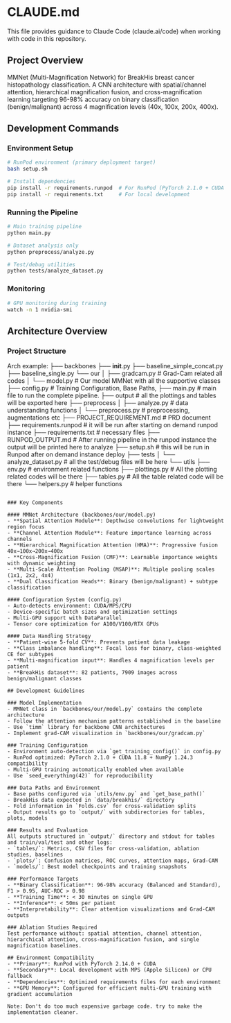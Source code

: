 # CLAUDE.md

This file provides guidance to Claude Code (claude.ai/code) when working with code in this repository.

## Project Overview
MMNet (Multi-Magnification Network) for BreakHis breast cancer histopathology classification. A CNN architecture with spatial/channel attention, hierarchical magnification fusion, and cross-magnification learning targeting 96-98% accuracy on binary classification (benign/malignant) across 4 magnification levels (40x, 100x, 200x, 400x).

## Development Commands

### Environment Setup
```bash
# RunPod environment (primary deployment target)
bash setup.sh

# Install dependencies
pip install -r requirements.runpod  # For RunPod (PyTorch 2.1.0 + CUDA 11.8)
pip install -r requirements.txt     # For local development
```

### Running the Pipeline
```bash
# Main training pipeline
python main.py

# Dataset analysis only
python preprocess/analyze.py

# Test/debug utilities
python tests/analyze_dataset.py
```

### Monitoring
```bash
# GPU monitoring during training
watch -n 1 nvidia-smi
```

## Architecture Overview

### Project Structure
Arch example:
├── backbones
├── __init__.py
├── baseline_simple_concat.py
├── baseline_single.py
└── our
│     ├── gradcam.py # Grad-Cam related all codes
│     └── model.py # Our model MMNet with all the supportive classes
├── config.py # Training Configuration, Base Paths, 
├── main.py # main file to run the complete pipeline.
├── output # all the plottings and tables will be exported here
├── preprocess
│ ├── analyze.py # data understanding functions
│ └── preprocess.py # preprocessing, augmentations etc
├── PROJECT_REQUIREMENT.md # PRD document
├── requirements.runpod # it will be run after starting on demand runpod instance
├── requirements.txt # necessary files
├── RUNPOD_OUTPUT.md # After running pipeline in the runpod instance the output will be printed here to analyze
├── setup.sh # this will be run in Runpod after on demand instance deploy
├── tests
│ └── analyze_dataset.py # all the test/debug files will be here
└── utils
    ├── env.py # environment related functions
    ├── plottings.py # All the plotting related codes will be there
    ├── tables.py # All the table related code will be there
    └── helpers.py # helper functions
```

### Key Components

#### MMNet Architecture (backbones/our/model.py)
- **Spatial Attention Module**: Depthwise convolutions for lightweight region focus
- **Channel Attention Module**: Feature importance learning across channels  
- **Hierarchical Magnification Attention (HMA)**: Progressive fusion 40x→100x→200x→400x
- **Cross-Magnification Fusion (CMF)**: Learnable importance weights with dynamic weighting
- **Multi-Scale Attention Pooling (MSAP)**: Multiple pooling scales (1x1, 2x2, 4x4)
- **Dual Classification Heads**: Binary (benign/malignant) + subtype classification

#### Configuration System (config.py)
- Auto-detects environment: CUDA/MPS/CPU
- Device-specific batch sizes and optimization settings
- Multi-GPU support with DataParallel
- Tensor core optimization for A100/V100/RTX GPUs

#### Data Handling Strategy
- **Patient-wise 5-fold CV**: Prevents patient data leakage
- **Class imbalance handling**: Focal loss for binary, class-weighted CE for subtypes
- **Multi-magnification input**: Handles 4 magnification levels per patient
- **BreakHis dataset**: 82 patients, 7909 images across benign/malignant classes

## Development Guidelines

### Model Implementation
- MMNet class in `backbones/our/model.py` contains the complete architecture
- Follow the attention mechanism patterns established in the baseline
- Use `timm` library for backbone CNN architectures
- Implement grad-CAM visualization in `backbones/our/gradcam.py`

### Training Configuration
- Environment auto-detection via `get_training_config()` in config.py
- RunPod optimized: PyTorch 2.1.0 + CUDA 11.8 + NumPy 1.24.3 compatibility
- Multi-GPU training automatically enabled when available
- Use `seed_everything(42)` for reproducibility

### Data Paths and Environment
- Base paths configured via `utils/env.py` and `get_base_path()`
- BreakHis data expected in `data/breakhis/` directory
- Fold information in `Folds.csv` for cross-validation splits
- Output results go to `output/` with subdirectories for tables, plots, models

### Results and Evaluation
All outputs structured in `output/` directory and stdout for tables and train/val/test and other logs:
- `tables/`: Metrics, CSV files for cross-validation, ablation studies, baselines
- `plots/`: Confusion matrices, ROC curves, attention maps, Grad-CAM
- `models/`: Best model checkpoints and training snapshots

### Performance Targets
- **Binary Classification**: 96-98% accuracy (Balanced and Standard), F1 > 0.95, AUC-ROC > 0.98
- **Training Time**: < 30 minutes on single GPU
- **Inference**: < 50ms per patient
- **Interpretability**: Clear attention visualizations and Grad-CAM outputs

### Ablation Studies Required
Test performance without: spatial attention, channel attention, hierarchical attention, cross-magnification fusion, and single magnification baselines.

## Environment Compatibility
- **Primary**: RunPod with PyTorch 2.14.0 + CUDA
- **Secondary**: Local development with MPS (Apple Silicon) or CPU fallback
- **Dependencies**: Optimized requirements files for each environment
- **GPU Memory**: Configured for efficient multi-GPU training with gradient accumulation

Note: Don't do too much expensive garbage code. try to make the implementation cleaner.